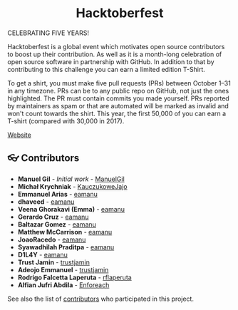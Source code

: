 <div align="center">
	<h1> Hacktoberfest </h1>
</div>

CELEBRATING FIVE YEARS!

Hacktoberfest is a global event which motivates open source contributors to boost up their contribution. As well as it is a month-long celebration of open source software in partnership with GitHub. In addition to that by contributing to this challenge you can earn a limited edition T-Shirt.

To get a shirt, you must make five pull requests (PRs) between October 1–31 in any timezone. PRs can be to any public repo on GitHub, not just the ones highlighted. The PR must contain commits you made yourself. PRs reported by maintainers as spam or that are automated will be marked as invalid and won't count towards the shirt. This year, the first 50,000 of you can earn a T-shirt (compared with 30,000 in 2017).

[Website](https://hacktoberfest.lingonsaft.com/)

<a name="contributors"></a>
## :eyeglasses: Contributors

  * **Manuel Gil** - *Initial work* - [ManuelGil](https://github.com/ManuelGil)
  * **Michał Krychniak** - [KauczukoweJajo](https://github.com/KauczukoweJajo)
  * **Emmanuel Arias** - [eamanu](https://github.com/eamanu) 
  * **dhaveed** - [eamanu](https://github.com/dhaveed)
  * **Veena Ghorakavi (Emma)** - [eamanu](https://github.com/vghorakavi)
  * **Gerardo Cruz** - [eamanu](https://github.com/NotZombieFood)
  * **Baltazar Gomez** - [eamanu](https://github.com/btzr-io)
  * **Matthew McCarrison** - [eamanu](https://github.com/mattmcc97)
  * **JoaoRacedo** - [eamanu](https://github.com/JoaoRacedo)
  * **Syawadhilah Praditpa** - [eamanu](https://github.com/fauzipradipta)
  * **D1L4Y** - [eamanu](https://github.com/d1l4y)
  * **Trust Jamin** - [trustjamin](https://github.com/trustjamin)
  * **Adeojo Emmanuel** - [trustjamin](https://github.com/adeojoemmanuel)
  * **Rodrigo Falcetta Laperuta** - [rflaperuta](https://github.com/rflaperuta)
  * **Alfian Jufri Abdila** - [Enforeach](https://github.com/Enforeach)

See also the list of [contributors](https://github.com/ManuelGil/Hacktoberfest/contributors)
 who participated in this project.
